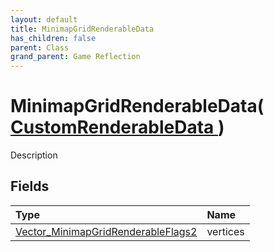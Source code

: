 ```yaml
---
layout: default
title: MinimapGridRenderableData
has_children: false
parent: Class
grand_parent: Game Reflection
---
```

# MinimapGridRenderableData( [ CustomRenderableData ](/riftbreaker-wiki/docs/game-reflection/classes/custom_renderable_data/) )
Description 

## Fields

| Type | Name |
|:----------|:--------------|
| [Vector_MinimapGridRenderableFlags2](/riftbreaker-wiki/docs/game-reflection/components/vector__minimap_grid_renderable_flags2/) | vertices |

